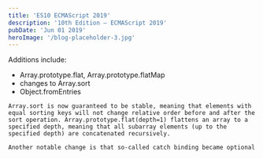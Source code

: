 ```yaml
---
title: 'ES10 ECMAScript 2019'
description: '10th Edition – ECMAScript 2019'
pubDate: 'Jun 01 2019'
heroImage: '/blog-placeholder-3.jpg'
---
```


Additions include:
- Array.prototype.flat, Array.prototype.flatMap
- changes to Array.sort
- Object.fromEntries

```bash>
Array.sort is now guaranteed to be stable, meaning that elements with equal sorting keys will not change relative order before and after the sort operation. Array.prototype.flat(depth=1) flattens an array to a specified depth, meaning that all subarray elements (up to the specified depth) are concatenated recursively.

Another notable change is that so-called catch binding became optional
```

